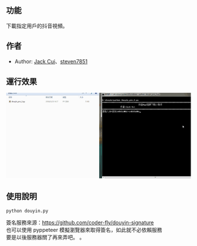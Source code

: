 ## 功能

下載指定用戶的抖音視頻。

## 作者

* Author: [Jack Cui](http://cuijiahua.com "懸停顯示")、[steven7851](https://github.com/steven7851 "懸停顯示")

## 運行效果

![image](https://github.com/Jack-Cherish/Pictures/blob/master/14.gif)

## 使用說明

	python douyin.py

簽名服務來源：https://github.com/coder-fly/douyin-signature<br />
也可以使用 pyppeteer 模擬瀏覽器來取得簽名，如此就不必依賴服務<br />
要是以後服務器關了再來弄吧。 。
